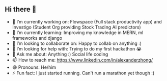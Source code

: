## Hi there 👋

- 🔭 I’m currently working on: Flowspace (Full stack productivity app) and Investigo (Student Org providing Stock Trading AI predictors)
- 🌱 I’m currently learning: Improving my knowledge in MERN, ml frameworks and django
- 👯 I’m looking to collaborate on: Happy to collab on anything :)
- 🤔 I’m looking for help with: Trying to do my first hackathon 😭
- 💬 Ask me about: Anything :) Social life coding
- 📫 How to reach me: https://www.linkedin.com/in/alexanderzhong/
- 😄 Pronouns: He/him
- ⚡ Fun fact: I just started running. Can't run a marathon yet though :(

<!--
**alexander-zhong/alexander-zhong** is a ✨ _special_ ✨ repository because its `README.md` (this file) appears on your GitHub profile.

Here are some ideas to get you started:

- 🔭 I’m currently working on: Flowspace (Full stack productivity app) and Investigo (Student Org providing Stock Trading AI predictors)
- 🌱 I’m currently learning: Nextjs and ml frameworks
- 👯 I’m looking to collaborate on: Happy to collab on anything :)
- 🤔 I’m looking for help with: Trying to do my first hackathon 😭
- 💬 Ask me about: Anything :) Social life coding
- 📫 How to reach me: https://www.linkedin.com/in/alexanderzhong/
- 😄 Pronouns: He/him
- ⚡ Fun fact: I just started running. Can't run a marathon yet though :(
-->
